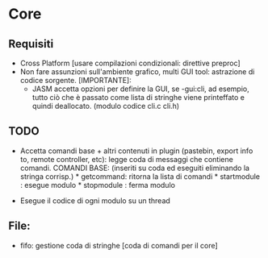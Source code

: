 # Core

## Requisiti
* Cross Platform [usare compilazioni condizionali: direttive preproc]
* Non fare assunzioni sull'ambiente grafico, multi GUI tool:
  astrazione di codice sorgente. [IMPORTANTE]:
    * JASM accetta opzioni per definire la GUI, se -gui:cli, ad esempio,
      tutto ciò che è passato come lista di stringhe viene printeffato e quindi
      deallocato. (modulo codice cli.c cli.h)

## TODO
* Accetta comandi base + altri contenuti in plugin (pastebin, export info to,
  remote controller, etc): legge coda di messaggi che contiene comandi.
  COMANDI BASE: (inseriti su coda ed eseguiti eliminando la stringa corrisp.)
              * getcommand: ritorna la lista di comandi
              * startmodule <name>: esegue modulo
              * stopmodule <name>: ferma modulo


* Esegue il codice di ogni modulo su un thread

## File:
* fifo: gestione coda di stringhe [coda di comandi per il core]
